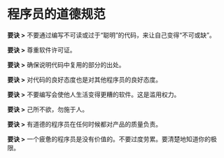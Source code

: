 # 程序员的道德规范

**要诀 >** 不要通过编写不可读或过于“聪明”的代码，来让自己变得“不可或缺”。

**要诀 >** 尊重软件许可证。

**要诀 >** 确保说明代码中复用的部分的出处。

**要诀 >** 对代码的良好态度也是对其他程序员的良好态度。

**要诀 >** 不要编写会使他人生活变得更糟的软件。这是滥用权力。

**要诀 >** 己所不欲，勿施于人。

**要诀 >** 有道德的程序员在任何时候都对产品的质量负责。

**要诀 >** 一个疲惫的程序员是没有价值的。不要过度劳累。要清楚地知道你的极限。
